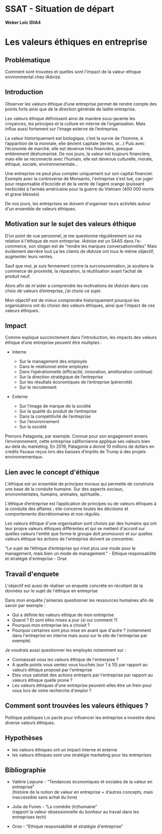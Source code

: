 # SSAT - Situation de départ
__Weber Loïc IDIA4__

# Les valeurs éthiques en entreprise

## Problématique

Comment sont trouvées et quelles sont l'impact de la valeur ethique environmental chez iAdvize. 

## Introduction

Observer les valeurs éthique d’une entreprise permet de rendre compte des points forts ainsi que de la direction générale de ladite entreprise.

Les valeurs éthique définissent ainsi de manière sous-jacente les croyances, les principes et la culture en interne de l’organisation. Mais influe aussi fortement sur l’image externe de l’entreprise.

La valeur historiquement est biologique, c’est la survie de l’homme, à l’apparition de la monnaie, elle devient capitale (terres, or…)
Puis avec l’économie de marché, elle est devenue très financière, presque entièrement déshumanisé. De nos jours, la valeur est toujours financière, mais elle se reconnecte avec l’humain, elle est devenue culturelle, morale, éthique, sociale, environnementale…

Une entreprise ne peut plus compter uniquement sur son capital financier. Exemple avec la controverse de Monsanto, l'entreprise s'est tué, car juger pour responsable d’écocide et de la vente de l’agent orange (puissant herbicide) à l’armée américaine pour la guerre du Vietnam (400 000 morts et grave blessés)

De nos jours, les entreprises se doivent d'organiser leurs activités autour d'un ensemble de valeurs éthiques.

## Motivation sur le sujet des valeurs éthique

D’un point de vue personnel, je me questionne régulièrement sur ma relation à l'éthique de mon entreprise. iAdvize est un SAAS dans l'e-commerce, son slogan est de “rendre les marques conversationnelles” Mais évidement derrière tout ça les clients de iAdvize ont tous le même objectif, augmenter leurs ventes.

Sauf que moi, je suis fermement contre la surconsommation, je soutiens le commerce de proximité, la réparation, la réutilisation avant l’achat de produit neuf.

Alors afin de m'aider a comprendre les motivations de iAdvize dans ces choix de valeurs d’entreprise, j’ai choisi ce sujet. 

Mon objectif est de mieux comprendre historiquement pourquoi les organisations ont du choisir des valeurs éthiques, ainsi que l'impact de ces valeurs éthiques. 

## Impact

Comme expliqué succinctement dans l’introduction, les impacts des valeurs éthique d’une entreprise peuvent être multiples :

- Interne
  - Sur le management des employés
  - Dans le relationnel entre employés
  - Dans l’opérationnelle (efficacité, innovation, amélioration continue)
  - Sur la direction stratégique de l’entreprise
  - Sur les résultats économiques de l’entreprise (pérennité)
  - Sur le recrutement

- Externe
  - Sur l’image de marque de la société
  - Sur la qualité du produit de l’entreprise
  - Dans la compétitivité de l’entreprise
  - Sur l’environnement
  - Sur la société

Prenons Patagonia, par exemple. Connue pour son engagement envers l’environnement, cette entreprise californienne applique ses valeurs bien au-delà du marketing. En 2019, Patagonia a donné 10 millions de dollars en crédits fiscaux reçus lors des baisses d’impôts de Trump à des projets environnementaux.

## Lien avec le concept d'éthique

L'éthique est un ensemble de principes moraux qui permette de construire une base de la conduite humaine.
Sur des aspects sociaux, environmentales, humains, animales, spirituelle..

L’éthique d’entreprise est l’application de principes ou de valeurs éthiques à la conduite des affaires ;
elle concerne toutes les décisions et comportements discrétionnaires et non régulés.

Les valeurs éthique d'une organisation sont choisis par des humains qui ont leur propre valeurs éthiques différentes et qui se mettent d'accord sur quelles valeurs l'entité que forme le groupe doit promouvoir et sur quelles valeurs éthique les actions de l'entreprise doivent se concentrer.

"Le sujet de l’éthique d’entreprise qui n’est plus une mode pour le management, mais bien un mode de management." - Ethique responsabilité et stratégie d'entreprise - Orse

## Travail d'enquete

L'objectif est aussi de réaliser un enquete concréte en récoltant de la données sur le sujet de l'éthique en entreprise

Dans mon enquête j'aimerais questionner les ressources humaines afin de savoir par exemple :
- Qui a définie les valeurs ethique de mon entreprise
- Quand ? Et sont elles mises a jour (si oui comment ?)
- Pourquoi mon entreprise les a choisit ?
- Pourquoi certaines sont plus mise en avant que d'autre ? (notamment dans l'entreprise en interne mais aussi sur le site de l'entreprise par exemple)

Je voudrais aussi questionner les employés notamment sur :

- Connaissait vous les valeurs éthique de l'entrerpise ?
- A quelle points vous sentez vous touchés (sur 1 à 10) par rapport au valeurs éthique proposé par l'entreprise
- Etes vous satisfait des actions entrepris par l'entreprise par rapport au valeurs éthique quelle prone ?
- Les valeurs éthiques d'une entreprise peuvent-elles être un frein pour vous lors de votre recherche d'emploi ? 

## Comment sont trouvées les valeurs éthiques ?

Politique publiques
Loi pacte pour influencer les entreprise a investire dans diverse valeurs éthiques.

## Hypothèses

- les valeurs éthiques ont un impact interne et externe 
- les valeurs éthiques sont une stratégie marketing pour les entreprises

## Bibliographie

- Valérie Lejeune - “Tendances économiques et sociales de la valeur en entreprise”  
(histoire de la notion de valeur en entreprise + d’autres concepts, mais inaccessible sans achat du livre)

- Julia de Funes - “La comédie (in)humaine”  
(rapport la valeur obsessionnelle du bonheur au travail dans les entreprises tech)

- Orse - "Ethique responsabilité et stratégie d'entreprise"
